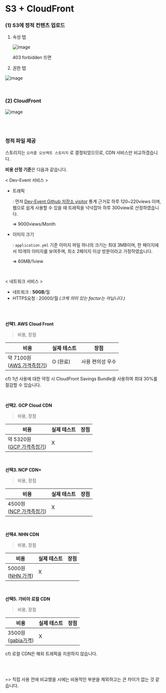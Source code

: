 # S3 + CloudFront



### (1) S3에 정적 컨텐츠 업로드

1. 속성 탭

   ![image](https://user-images.githubusercontent.com/42775225/145999252-e5da8454-1597-490e-a228-d8f3f2bb9978.png)

   403 forbidden 뜨면



2. 권한 탭

![image](https://user-images.githubusercontent.com/42775225/145998311-18becd93-36bb-45ed-900a-47c40be1669b.png)



<br />



### (2) CloudFront

![image](https://user-images.githubusercontent.com/42775225/145999822-14282161-8e7a-42de-93d9-467077e16e8f.png)







<br />

<br />

### 정적 파일 제공

스토리지는 `오라클 오브젝트 스토리지` 로 결정되었으므로, CDN 서비스만 비교하겠습니다.

**비용 산정 기준**은 다음과 같습니다.

\< Dev-Event 서비스 >

- 트래픽

  : 먼저 <a href="https://github.com/brave-people/Dev-Event/graphs/traffic">Dev-Event Github 저장소 visitor</a> 통계 근거로 하루 120~220views 이며, 웹으로 쉽게 사용할 수 있을 때 트래픽을 넉넉잡아 하루 300view로 산정하였습니다.

  => 9000views/Month

- 이미지 크기

  : `application.yml` 기준 이미지 파일 하나의 크기는 최대 3MB이며, 한 페이지에서 10개의 이미지를 보여주며, 최소 2페이지 이상 방문이라고 가정하였습니다.

  => 60MB/1view

<br />

\< 네트워크 서비스 >

- 네트워크 : **50GB**/월
- HTTPS요청 : 20000/월 *(크케 의미 있는 factor는 아닙니다.)*

<br /> 

<br />

__선택1. AWS Cloud Front__

> 비용, 장점

| 비용                                                         | 실제 테스트 | 장점             |
| ------------------------------------------------------------ | ----------- | ---------------- |
| 약 7100원<br />(<a href="https://calculator.aws/#/createCalculator/CloudFront">AWS 가격측정기</a>) | O (완료)    | 사용 편의성 우수 |

cf) 1년 사용에 대한 약정 시 CloudFront Savings Bundle을 사용하여 최대 30%를 절감할 수 있습니다.





<br />

__선택2. GCP Cloud CDN__

> 비용, 장점

| 비용                                                         | 실제 테스트 | 장점 |
| ------------------------------------------------------------ | ----------- | ---- |
| 약 5320원<br />(<a href="https://cloud.google.com/products/calculator#id=8e3dfe4e-bfb1-462d-9434-550f14c62465">GCP 가격측정기</a>) | X           |      |



<br />

__선택3. NCP CDN+__

> 비용, 장점

| 비용                                                         | 실제 테스트 | 장점 |
| ------------------------------------------------------------ | ----------- | ---- |
| 4500원<br />(<a href="https://www.ncloud.com/charge/calc/ko?category=networking#cdn">NCP 가격측정기</a>) | X           |      |



<br />

__선택4. NHN CDN__

> 비용, 장점

| 비용                                                         | 실제 테스트 | 장점 |
| ------------------------------------------------------------ | ----------- | ---- |
| 5000원<br />(<a href="https://www.toast.com/kr/service/content_delivery/cdn">NHN 가격</a>) | X           |      |



<br />

__선택5. 가비아 로컬 CDN__

> 비용, 장점

| 비용                                                         | 실제 테스트 | 장점 |
| ------------------------------------------------------------ | ----------- | ---- |
| 3500원<br />(<a href="https://cloud.gabia.com/cdn">gabia가격</a>) | X           |      |

cf) 로컬 CDN은 해외 트래픽을 지원하지 않습니다.



<br />

<br />

=> 직접 사용 전에 비교했을 시에는 비용적인 부분을 제외하고는 큰 차이가 없는 것 같습니다.